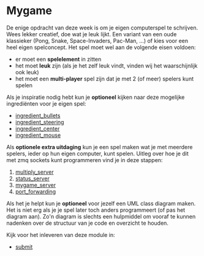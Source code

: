 # Mygame

De enige opdracht van deze week is om je eigen computerspel te
schrijven. Wees lekker creatief, doe wat je leuk lijkt. Een variant
van een oude klassieker (Pong, Snake, Space-Invaders, Pac-Man, ...) of
kies voor een heel eigen spelconcept. Het spel moet wel aan de
volgende eisen voldoen:

- er moet een **spelelement** in zitten
- het moet **leuk** zijn (als je het zelf leuk vindt, vinden wij het waarschijnlijk ook leuk)
- het moet een **multi-player** spel zijn dat je met 2 (of meer) spelers kunt spelen

Als je inspiratie nodig hebt kun je **optioneel** kijken naar deze
mogelijke ingrediënten voor je eigen spel:

- [ingredient_bullets](/opdrachten/week9/ingredient_bullets)
- [ingredient_steering](/opdrachten/week9/ingredient_steering)
- [ingredient_center](/opdrachten/week9/ingredient_center)
- [ingredient_mouse](/opdrachten/week9/ingredient_mouse)

Als **optionele extra uitdaging** kun je een spel maken wat je met
meerdere spelers, ieder op hun eigen computer, kunt spelen. Uitleg
over hoe je dit met zmq sockets kunt programmeren vind je in deze
stappen:

1. [multiply_server](/opdrachten/week9/multiply_server)
2. [status_server](/opdrachten/week9/status_server)
3. [mygame_server](/opdrachten/week9/mygame_server)
4. [port_forwarding](/opdrachten/week9/port_forwarding)


Als het je helpt kun je **optioneel** voor jezelf een UML class
diagram maken. Het is niet erg als je je spel later toch anders
programmeert (of pas het diagram aan). Zo'n diagram is slechts een
hulpmiddel om vooraf te kunnen nadenken over de structuur van je
code en overzicht te houden.

Kijk voor het inleveren van deze module in:

- [submit](/opdrachten/week9/submission)
